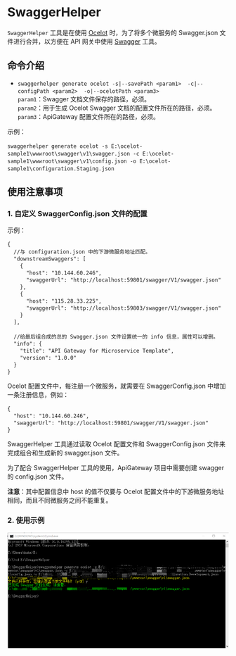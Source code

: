 # SwaggerHelper

`SwaggerHelper` 工具是在使用 [Ocelot](https://github.com/ThreeMammals/Ocelot) 时，为了将多个微服务的 Swagger.json 文件进行合并，以方便在 API 网关中使用 [Swagger](https://swagger.io/) 工具。

## 命令介绍    

- `swaggerhelper generate ocelot -s|--savePath <param1>  -c|--configPath <param2>  -o|--ocelotPath <param3>`      
`param1`：Swagger 文档文件保存的路径，必须。     
`param2`：用于生成 Ocelot Swagger 文档的配置文件所在的路径，必须。    
`param3`：ApiGateway 配置文件所在的路径，必须。

示例：
   
 `swaggerhelper generate ocelot -s E:\ocelot-sample1\wwwroot\swagger\v1\swagger.json -c E:\ocelot-sample1\wwwroot\swagger\v1\config.json -o E:\ocelot-sample1\configuration.Staging.json`

## 使用注意事项

### 1. 自定义 SwaggerConfig.json 文件的配置
示例：

    {
      //与 configuration.json 中的下游微服务地址匹配。
      "downstreamSwaggers": [
        {
          "host": "10.144.60.246",
          "swaggerUrl": "http://localhost:59801/swagger/V1/swagger.json"
        },
        {
          "host": "115.28.33.225",
          "swaggerUrl": "http://localhost:59803/swagger/V1/swagger.json"
        }
      ],

      //给最后组合成的总的 Swagger.json 文件设置统一的 info 信息，属性可以增删。
      "info": {
        "title": "API Gateway for Microservice Template",
        "version": "1.0.0"
      }
    }

Ocelot 配置文件中，每注册一个微服务，就需要在 SwaggerConfig.json 中增加一条注册信息，例如：

	{
      "host": "10.144.60.246",
      "swaggerUrl": "http://localhost:59801/swagger/V1/swagger.json"
    }

SwaggerHelper 工具通过读取 Ocelot 配置文件和 SwaggerConfig.json 文件来完成组合和生成新的 swagger.json 文件。

为了配合 SwaggerHelper 工具的使用，ApiGateway 项目中需要创建 swagger 的 config.json 文件。

**注意**：其中配置信息中 host 的值不仅要与 Ocelot 配置文件中的下游微服务地址相同，而且不同微服务之间不能重复。

### 2. 使用示例

![](images/SwaggerHelp.png)

